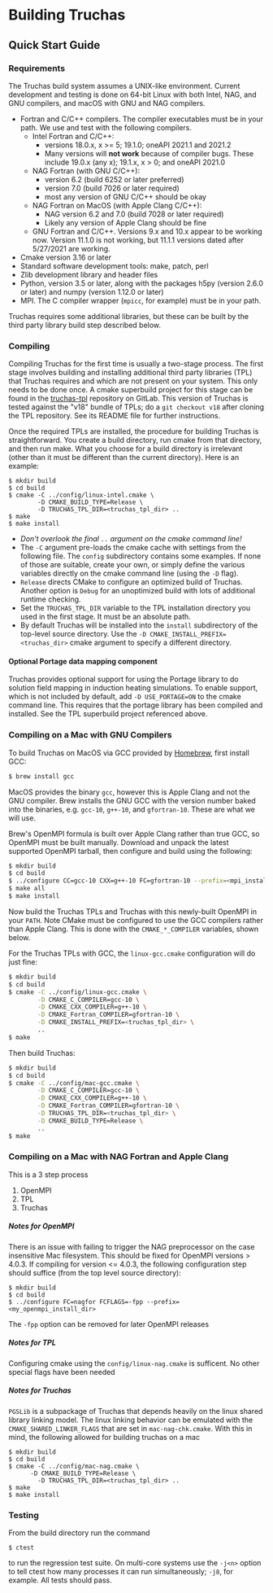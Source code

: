 Building Truchas
===============================================================================
## Quick Start Guide

### Requirements
The Truchas build system assumes a UNIX-like environment. Current development
and testing is done on 64-bit Linux with both Intel, NAG, and GNU compilers,
and macOS with GNU and NAG compilers.
* Fortran and C/C++ compilers.  The compiler executables must be in your path.
  We use and test with the following compilers.
    - Intel Fortran and C/C++:
        - versions 18.0.x, x >= 5; 19.1.0; oneAPI 2021.1 and 2021.2
        - Many versions will **not work** because of compiler bugs.
          These include 19.0.x (any x); 19.1.x, x > 0; and oneAPI 2021.0
    - NAG Fortran (with GNU C/C++):
        - version 6.2 (build 6252 or later preferred)
        - version 7.0 (build 7026 or later required)
        - most any version of GNU C/C++ should be okay
    - NAG Fortran on MacOS (with Apple Clang C/C++):
	    - NAG version 6.2 and 7.0 (build 7028 or later required)
		- Likely any version of Apple Clang should be fine
    - GNU Fortran and C/C++. Versions 9.x and 10.x appear to be working now.
      Version 11.1.0 is not working, but 11.1.1 versions dated after 5/27/2021
      are working.
* Cmake version 3.16 or later
* Standard software development tools: make, patch, perl
* Zlib development library and header files
* Python, version 3.5 or later, along with the packages h5py (version 2.6.0 or
  later) and numpy (version 1.12.0 or later)
* MPI.  The C compiler wrapper (`mpicc`, for example) must be in your path.

Truchas requires some additional libraries, but these can be built by the
third party library build step described below.

### Compiling
Compiling Truchas for the first time is usually a two-stage process.  The
first stage involves building and installing additional third party libraries
(TPL) that Truchas requires and which are not present on your system.  This
only needs to be done once.  A cmake superbuild project for this stage can be
found in the [truchas-tpl](https://gitlab.com/truchas/truchas-tpl) repository
on GitLab. This version of Truchas is tested against the "v18" bundle of TPLs;
do a `git checkout v18` after cloning the TPL repository. See its README file
for further instructions.

Once the required TPLs are installed, the procedure for building Truchas is
straightforward. You create a build directory, run cmake from that directory,
and then run make. What you choose for a build directory is irrelevant (other
than it must be different than the current directory). Here is an example:

    $ mkdir build
    $ cd build
    $ cmake -C ../config/linux-intel.cmake \
            -D CMAKE_BUILD_TYPE=Release \
            -D TRUCHAS_TPL_DIR=<truchas_tpl_dir> ..
    $ make
    $ make install

* *Don't overlook the final `..` argument on the cmake command line!*
* The `-C` argument pre-loads the cmake cache with settings from the following
  file. The `config` subdirectory contains some examples. If none of those are
  suitable, create your own, or simply define the various variables directly
  on the cmake command line (using the `-D` flag).
* `Release` directs CMake to configure an optimized build of Truchas. Another
  option is `Debug` for an unoptimized build with lots of additional runtime
  checking.
* Set the `TRUCHAS_TPL_DIR` variable to the TPL installation directory you
  used in the first stage. It must be an absolute path.
* By default Truchas will be installed into the `install` subdirectory of the
  top-level source directory. Use the `-D CMAKE_INSTALL_PREFIX=<truchas_dir>`
  cmake argument to specify a different directory.

#### Optional Portage data mapping component
Truchas provides optional support for using the Portage library to do solution
field mapping in induction heating simulations. To enable support, which is
not included by default, add `-D USE_PORTAGE=ON` to the cmake command line.
This requires that the portage library has been compiled and installed. See
the TPL superbuild project referenced above.


### Compiling on a Mac with GNU Compilers
To build Truchas on MacOS via GCC provided by [Homebrew](https://brew.sh/),
first install GCC:

```sh
$ brew install gcc
```

MacOS provides the binary `gcc`, however this is Apple Clang and not the GNU
compiler. Brew installs the GNU GCC with the version number baked into the
binaries, e.g. `gcc-10`, `g++-10`, and `gfortran-10`. These are what we will
use.

Brew's OpenMPI formula is built over Apple Clang rather than true GCC, so
OpenMPI must be built manually. Download and unpack the latest supported OpenMPI
tarball, then configure and build using the following:

```sh
$ mkdir build
$ cd build
$ ../configure CC=gcc-10 CXX=g++-10 FC=gfortran-10 --prefix=<mpi_install_dir>
$ make all
$ make install
```

Now build the Truchas TPLs and Truchas with this newly-built OpenMPI in your
`PATH`. Note CMake must be configured to use the GCC compilers rather than Apple
Clang. This is done with the `CMAKE_*_COMPILER` variables, shown below.

For the Truchas TPLs with GCC, the `linux-gcc.cmake` configuration will do just
fine:

```sh
$ mkdir build
$ cd build
$ cmake -C ../config/linux-gcc.cmake \
        -D CMAKE_C_COMPILER=gcc-10 \
        -D CMAKE_CXX_COMPILER=g++-10 \
        -D CMAKE_Fortran_COMPILER=gfortran-10 \
        -D CMAKE_INSTALL_PREFIX=<truchas_tpl_dir> \
        ..
$ make
```

Then build Truchas:

```sh
$ mkdir build
$ cd build
$ cmake -C ../config/mac-gcc.cmake \
        -D CMAKE_C_COMPILER=gcc-10 \
        -D CMAKE_CXX_COMPILER=g++-10 \
        -D CMAKE_Fortran_COMPILER=gfortran-10 \
        -D TRUCHAS_TPL_DIR=<truchas_tpl_dir> \
        -D CMAKE_BUILD_TYPE=Release \
        ..
$ make
```


### Compiling on a Mac with NAG Fortran and Apple Clang
This is a 3 step process

1. OpenMPI
2. TPL
3. Truchas

##### Notes for OpenMPI
There is an issue with failing to trigger the NAG preprocessor on the
case insensitive Mac filesystem.  This should be fixed for OpenMPI
versions > 4.0.3.  If compiling for version <= 4.0.3, the following
configuration step should suffice (from the top level source
directory):

	$ mkdir build
	$ cd build
	$ ../configure FC=nagfor FCFLAGS=-fpp --prefix=<my_openmpi_install_dir>

The `-fpp` option can be removed for later OpenMPI releases

##### Notes for TPL
Configuring cmake using the `config/linux-nag.cmake` is sufficent.  No other
special flags have been needed

##### Notes for Truchas
`PGSLib` is a subpackage of Truchas that depends heavily on the linux
shared library linking model.  The linux linking behavior can be
emulated with the `CMAKE_SHARED_LINKER_FLAGS` that are set in
`mac-nag-chk.cmake`.  With this in mind, the following allowed for
building truchas on a mac

	$ mkdir build
    $ cd build
    $ cmake -C ../config/mac-nag.cmake \
          -D CMAKE_BUILD_TYPE=Release \
	        -D TRUCHAS_TPL_DIR=<truchas_tpl_dir> ..
    $ make
    $ make install

### Testing
From the build directory run the command

    $ ctest

to run the regression test suite. On multi-core systems use the `-j<n>` option
to tell ctest how many processes it can run simultaneously; `-j8`, for example.
All tests should pass.
